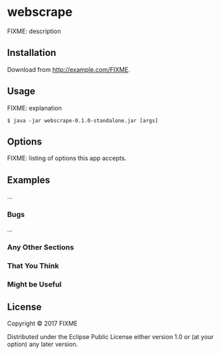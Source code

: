 # webscrape

FIXME: description

## Installation

Download from http://example.com/FIXME.

## Usage

FIXME: explanation

    $ java -jar webscrape-0.1.0-standalone.jar [args]

## Options

FIXME: listing of options this app accepts.

## Examples

...

### Bugs

...

### Any Other Sections
### That You Think
### Might be Useful

## License

Copyright © 2017 FIXME

Distributed under the Eclipse Public License either version 1.0 or (at
your option) any later version.
